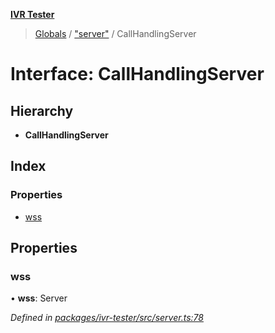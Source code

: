 **[IVR Tester](../README.md)**

> [Globals](../README.md) / ["server"](../modules/_server_.md) / CallHandlingServer

# Interface: CallHandlingServer

## Hierarchy

* **CallHandlingServer**

## Index

### Properties

* [wss](_server_.callhandlingserver.md#wss)

## Properties

### wss

•  **wss**: Server

*Defined in [packages/ivr-tester/src/server.ts:78](https://github.com/SketchingDev/ivr-tester/blob/f08915c/packages/ivr-tester/src/server.ts#L78)*

